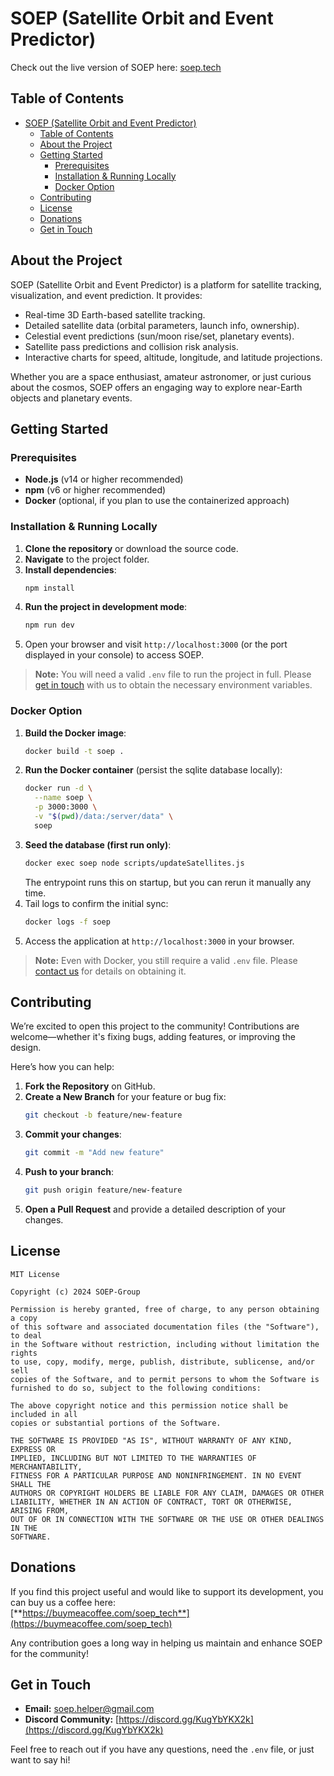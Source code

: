 # SOEP (Satellite Orbit and Event Predictor)

Check out the live version of SOEP here: [soep.tech](https://www.soep.tech)

## Table of Contents

- [SOEP (Satellite Orbit and Event Predictor)](#soep-satellite-orbit-and-event-predictor)
  - [Table of Contents](#table-of-contents)
  - [About the Project](#about-the-project)
  - [Getting Started](#getting-started)
    - [Prerequisites](#prerequisites)
    - [Installation \& Running Locally](#installation--running-locally)
    - [Docker Option](#docker-option)
  - [Contributing](#contributing)
  - [License](#license)
  - [Donations](#donations)
  - [Get in Touch](#get-in-touch)

## About the Project

SOEP (Satellite Orbit and Event Predictor) is a platform for satellite tracking, visualization, and event prediction. It provides:

- Real-time 3D Earth-based satellite tracking.
- Detailed satellite data (orbital parameters, launch info, ownership).
- Celestial event predictions (sun/moon rise/set, planetary events).
- Satellite pass predictions and collision risk analysis.
- Interactive charts for speed, altitude, longitude, and latitude projections.

Whether you are a space enthusiast, amateur astronomer, or just curious about the cosmos, SOEP offers an engaging way to explore near-Earth objects and planetary events.

## Getting Started

### Prerequisites

- **Node.js** (v14 or higher recommended)
- **npm** (v6 or higher recommended)
- **Docker** (optional, if you plan to use the containerized approach)

### Installation & Running Locally

1. **Clone the repository** or download the source code.
2. **Navigate** to the project folder.
3. **Install dependencies**:
   ```bash
   npm install
   ```
4. **Run the project in development mode**:
   ```bash
   npm run dev
   ```
5. Open your browser and visit `http://localhost:3000` (or the port displayed in your console) to access SOEP.

> **Note:** You will need a valid `.env` file to run the project in full. Please [get in touch](#get-in-touch) with us to obtain the necessary environment variables.

### Docker Option

1. **Build the Docker image**:
   ```bash
   docker build -t soep .
   ```
2. **Run the Docker container** (persist the sqlite database locally):
   ```bash
   docker run -d \
     --name soep \
     -p 3000:3000 \
     -v "$(pwd)/data:/server/data" \
     soep
   ```
3. **Seed the database (first run only)**:
   ```bash
   docker exec soep node scripts/updateSatellites.js
   ```
   The entrypoint runs this on startup, but you can rerun it manually any time.
4. Tail logs to confirm the initial sync:
   ```bash
   docker logs -f soep
   ```
5. Access the application at `http://localhost:3000` in your browser.

> **Note:** Even with Docker, you still require a valid `.env` file. Please [contact us](#get-in-touch) for details on obtaining it.

## Contributing

We’re excited to open this project to the community! Contributions are welcome—whether it's fixing bugs, adding features, or improving the design.

Here’s how you can help:

1. **Fork the Repository** on GitHub.
2. **Create a New Branch** for your feature or bug fix:
   ```bash
   git checkout -b feature/new-feature
   ```
3. **Commit your changes**:
   ```bash
   git commit -m "Add new feature"
   ```
4. **Push to your branch**:
   ```bash
   git push origin feature/new-feature
   ```
5. **Open a Pull Request** and provide a detailed description of your changes.

## License

```
MIT License

Copyright (c) 2024 SOEP-Group

Permission is hereby granted, free of charge, to any person obtaining a copy
of this software and associated documentation files (the "Software"), to deal
in the Software without restriction, including without limitation the rights
to use, copy, modify, merge, publish, distribute, sublicense, and/or sell
copies of the Software, and to permit persons to whom the Software is
furnished to do so, subject to the following conditions:

The above copyright notice and this permission notice shall be included in all
copies or substantial portions of the Software.

THE SOFTWARE IS PROVIDED "AS IS", WITHOUT WARRANTY OF ANY KIND, EXPRESS OR
IMPLIED, INCLUDING BUT NOT LIMITED TO THE WARRANTIES OF MERCHANTABILITY,
FITNESS FOR A PARTICULAR PURPOSE AND NONINFRINGEMENT. IN NO EVENT SHALL THE
AUTHORS OR COPYRIGHT HOLDERS BE LIABLE FOR ANY CLAIM, DAMAGES OR OTHER
LIABILITY, WHETHER IN AN ACTION OF CONTRACT, TORT OR OTHERWISE, ARISING FROM,
OUT OF OR IN CONNECTION WITH THE SOFTWARE OR THE USE OR OTHER DEALINGS IN THE
SOFTWARE.
```

## Donations

If you find this project useful and would like to support its development, you can buy us a coffee here:  
[**https://buymeacoffee.com/soep_tech**](https://buymeacoffee.com/soep_tech)

Any contribution goes a long way in helping us maintain and enhance SOEP for the community!

## Get in Touch

- **Email:** [soep.helper@gmail.com](mailto:soep.helper@gmail.com)
- **Discord Community:** [https://discord.gg/KugYbYKX2k](https://discord.gg/KugYbYKX2k)

Feel free to reach out if you have any questions, need the `.env` file, or just want to say hi!
